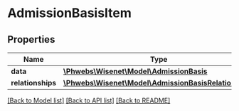 # AdmissionBasisItem

## Properties
Name | Type | Description | Notes
------------ | ------------- | ------------- | -------------
**data** | [**\Phwebs\Wisenet\Model\AdmissionBasis**](AdmissionBasis.md) |  | [optional] 
**relationships** | [**\Phwebs\Wisenet\Model\AdmissionBasisRelationships**](AdmissionBasisRelationships.md) |  | [optional] 

[[Back to Model list]](../../README.md#documentation-for-models) [[Back to API list]](../../README.md#documentation-for-api-endpoints) [[Back to README]](../../README.md)

